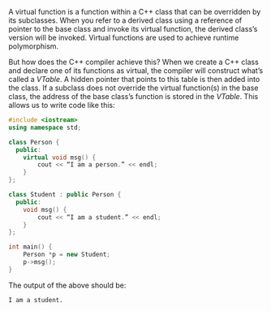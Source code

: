 A virtual function is a function within a C++ class that can be overridden by its subclasses. When you refer to a derived class using a reference of pointer to the base class and invoke its virtual function, the derived class’s version will be invoked. Virtual functions are used to achieve runtime polymorphism.

But how does the C++ compiler achieve this? When we create a C++ class and declare one of its functions as virtual, the compiler will construct what’s called a _VTable_. A hidden pointer that points to this table is then added into the class. If a subclass does not override the virtual function(s) in the base class, the address of the base class’s function is stored in the _VTable_. This allows us to write code like this:

```c++
#include <iostream>
using namespace std;

class Person {
  public:
    virtual void msg() {
        cout << “I am a person.” << endl;
    }
};

class Student : public Person {
  public:
    void msg() {
        cout << “I am a student.” << endl;
    }
};

int main() {
    Person *p = new Student;
    p->msg();
}
```

The output of the above should be:

```
I am a student.
```

